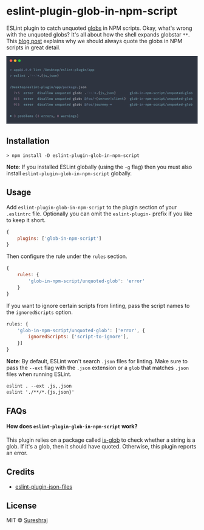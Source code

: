 # eslint-plugin-glob-in-npm-script

ESLint plugin to catch unquoted [globs](https://en.wikipedia.org/wiki/Glob_(programming)) in NPM scripts.
Okay, what's wrong with the unquoted globs? It's all about
how the shell expands globstar `**`. This [blog post](https://medium.com/@jakubsynowiec/you-should-always-quote-your-globs-in-npm-scripts-621887a2a784) explains why
we should always quote the globs in NPM scripts in great detail.

![plugin in action](./media/error-report.png)

## Installation

```
> npm install -D eslint-plugin-glob-in-npm-script
```
**Note**: If you installed ESLint globally (using the `-g` flag) then you must also install `eslint-plugin-glob-in-npm-script` globally.

## Usage

Add `eslint-plugin-glob-in-npm-script` to the plugin section of your `.eslintrc` file.
Optionally you can omit the `eslint-plugin-` prefix if you like to keep it short.

```javascript
{
    plugins: ['glob-in-npm-script']
}
```

Then configure the rule under the `rules` section.

```javascript
{
    rules: {
        'glob-in-npm-script/unquoted-glob': 'error'
    }
}
```

If you want to ignore certain scripts from linting, pass the script names to the `ignoredScripts` option.

```javascript
rules: {
    'glob-in-npm-script/unquoted-glob': ['error', {
        ignoredScripts: ['script-to-ignore'],
    }]
}
```

**Note**: By default, ESLint won't search `.json` files for linting.
Make sure to pass the `--ext` flag with the `.json` extension or
a `glob` that matches `.json` files when running ESLint.

```
eslint . --ext .js,.json
eslint './**/*.{js,json}'
```

## FAQs

#### How does `eslint-plugin-glob-in-npm-script` work?
This plugin relies on a package called [is-glob](https://github.com/micromatch/is-glob) to check whether a
string is a glob. If it's a glob, then it should have quoted.
Otherwise, this plugin reports an error.

## Credits

* [eslint-plugin-json-files](https://github.com/kellyselden/eslint-plugin-json-files)

## License

MIT © [Sureshraj](https://github.com/m-sureshraj)
